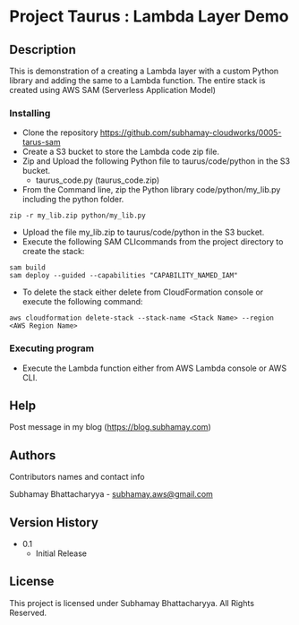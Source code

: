 # Project Taurus : Lambda Layer Demo


## Description

This is demonstration of a creating a Lambda layer with a custom Python library and adding the same to a Lambda function. The entire stack is created using AWS SAM (Serverless Application Model) 


### Installing

* Clone the repository https://github.com/subhamay-cloudworks/0005-tarus-sam
* Create a S3 bucket to store the Lambda code zip file.
* Zip and Upload the following Python file  to taurus/code/python in the S3 bucket.
    * taurus_code.py (taurus_code.zip)
* From the Command line, zip the Python library code/python/my_lib.py including the python folder.
```
zip -r my_lib.zip python/my_lib.py
```
* Upload the file my_lib.zip to taurus/code/python in the S3 bucket.
* Execute the following SAM CLIcommands from the project directory to create the stack:
```
sam build
sam deploy --guided --capabilities "CAPABILITY_NAMED_IAM"
```

* To delete the stack either delete from CloudFormation console or execute the following command:
```
aws cloudformation delete-stack --stack-name <Stack Name> --region <AWS Region Name>
```

### Executing program

* Execute the Lambda function either from AWS Lambda console or AWS CLI.


## Help

Post message in my blog (https://blog.subhamay.com)


## Authors

Contributors names and contact info

Subhamay Bhattacharyya  - [subhamay.aws@gmail.com](https://blog.subhamay.com)

## Version History

* 0.1
    * Initial Release

## License

This project is licensed under Subhamay Bhattacharyya. All Rights Reserved.

